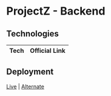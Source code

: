
# ProjectZ - Backend


## Technologies

| Tech             | Official Link                                                                |
| ----------------- | ------------------------------------------------------------------ |


## Deployment

[Live]() |
[Alternate]()